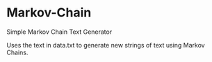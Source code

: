 # Markov-Chain
Simple Markov Chain Text Generator

Uses the text in data.txt to generate new strings of text using Markov Chains.
